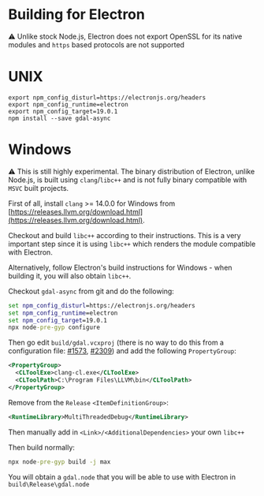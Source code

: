 # Building for Electron

:warning: Unlike stock Node.js, Electron does not export OpenSSL for its native modules and `https` based protocols are not supported

# UNIX

```shell
export npm_config_disturl=https://electronjs.org/headers
export npm_config_runtime=electron
export npm_config_target=19.0.1
npm install --save gdal-async
```

# Windows

:warning: This is still highly experimental. The binary distribution of Electron, unlike Node.js, is built using `clang`/`libc++` and is not fully binary compatible with `MSVC` built projects.

First of all, install `clang` >= 14.0.0 for Windows from [https://releases.llvm.org/download.html](https://releases.llvm.org/download.html).

Checkout and build `libc++` according to their instructions. This is a very important step since it is using `libc++` which renders the module compatible with Electron.

Alternatively, follow Electron's build instructions for Windows - when building it, you will also obtain `libc++`.

Checkout `gdal-async` from git and do the following:
```cmd
set npm_config_disturl=https://electronjs.org/headers
set npm_config_runtime=electron
set npm_config_target=19.0.1
npx node-pre-gyp configure
```

Then go edit `build/gdal.vcxproj` (there is no way to do this from a configuration file: [#1573](https://github.com/nodejs/node-gyp/issues/1537), [#2309](https://github.com/nodejs/node-gyp/issues/2309)) and add the following `PropertyGroup`:
```xml
<PropertyGroup>
  <CLToolExe>clang-cl.exe</CLToolExe>
  <CLToolPath>C:\Program Files\LLVM\bin</CLToolPath>
</PropertyGroup>
```

Remove from the `Release` `<ItemDefinitionGroup>`:
```xml
<RuntimeLibrary>MultiThreadedDebug</RuntimeLibrary>
```

Then manually add in `<Link>/<AdditionalDependencies>` your own `libc++`

Then build normally:
```cmd
npx node-pre-gyp build -j max
```

You will obtain a `gdal.node` that you will be able to use with Electron in `build\Release\gdal.node`
